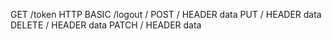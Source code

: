 GET
  /token HTTP BASIC
  /logout
  /<record-id>
POST
  / HEADER data
PUT
  /<funcname> HEADER data
DELETE
  / HEADER data
PATCH
  / HEADER data
